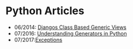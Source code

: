 # Python Articles

- 06/2014: [Djangos Class Based Generic Views](python/djangos_class_based_generic_views/djangos_class_based_generic_views.md)
- 07/2016: [Understanding Generators in Python](python/python_generators/python_generators.md)
- 07/2017:[Exceptions](python/python_exceptions/python_exceptions.md)
